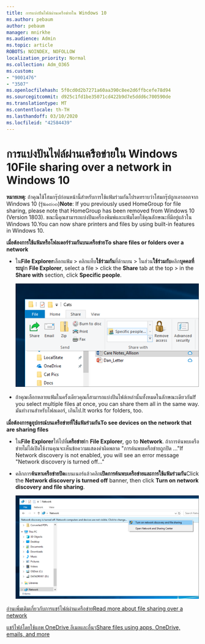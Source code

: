 ```yaml
---
title: การแบ่งปันไฟล์ผ่านเครือข่ายใน Windows 10
ms.author: pebaum
author: pebaum
manager: mnirkhe
ms.audience: Admin
ms.topic: article
ROBOTS: NOINDEX, NOFOLLOW
localization_priority: Normal
ms.collection: Adm_O365
ms.custom:
- "9001476"
- "3507"
ms.openlocfilehash: 5f0cd0d2b7271a60aa390c8ee2d6ffbcefe78d94
ms.sourcegitcommit: d925c1fd1be35071cd422b9d7e5ddd6c700590de
ms.translationtype: MT
ms.contentlocale: th-TH
ms.lasthandoff: 03/10/2020
ms.locfileid: "42584439"
---
```

# <a name="file-sharing-over-a-network-in-windows-10"></a><span data-ttu-id="9cd8f-102">การแบ่งปันไฟล์ผ่านเครือข่ายใน Windows 10</span><span class="sxs-lookup"><span data-stu-id="9cd8f-102">File sharing over a network in Windows 10</span></span>

<span data-ttu-id="9cd8f-103">**หมายเหตุ**: ถ้าคุณใช้โฮมกรุ๊ปก่อนหน้านี้สำหรับการใช้แฟ้มร่วมกันโปรดทราบว่าโฮมกรุ๊ปถูกเอาออกจาก Windows 10 (รุ่น๑๘๐๓)</span><span class="sxs-lookup"><span data-stu-id="9cd8f-103">**Note**: If you previously used HomeGroup for file sharing, please note that HomeGroup has been removed from Windows 10 (Version 1803).</span></span> <span data-ttu-id="9cd8f-104">ขณะนี้คุณสามารถแบ่งปันเครื่องพิมพ์และแฟ้มโดยใช้คุณลักษณะที่มีอยู่แล้วใน Windows 10.</span><span class="sxs-lookup"><span data-stu-id="9cd8f-104">You can now share printers and files by using built-in features in Windows 10.</span></span>

<span data-ttu-id="9cd8f-105">**เมื่อต้องการใช้แฟ้มหรือโฟลเดอร์ร่วมกันบนเครือข่าย**</span><span class="sxs-lookup"><span data-stu-id="9cd8f-105">**To share files or folders over a network**</span></span>

- <span data-ttu-id="9cd8f-106">ใน**File Explorer**เลือกแฟ้ม > คลิกแท็บ**ใช้ร่วมกัน**ที่ด้านบน > ในส่วน**ใช้ร่วมกับ**คลิก**บุคคลที่ระบุ**</span><span class="sxs-lookup"><span data-stu-id="9cd8f-106">In **File Explorer**, select a file > click the **Share** tab at the top > in the **Share with** section, click **Specific people**.</span></span>

    ![แบ่งปันไฟล์กับคนที่ระบุ](media/share-with-specific-people.png)
          
- <span data-ttu-id="9cd8f-108">ถ้าคุณเลือกหลายแฟ้มในครั้งเดียวคุณก็สามารถแบ่งปันไฟล์เหล่านั้นทั้งหมดในลักษณะเดียวกัน</span><span class="sxs-lookup"><span data-stu-id="9cd8f-108">If you select multiple files at once, you can share them all in the same way.</span></span> <span data-ttu-id="9cd8f-109">มันทำงานสำหรับโฟลเดอร์, เกินไป.</span><span class="sxs-lookup"><span data-stu-id="9cd8f-109">It works for folders, too.</span></span>

<span data-ttu-id="9cd8f-110">**เมื่อต้องการดูอุปกรณ์บนเครือข่ายที่ใช้แฟ้มร่วมกัน**</span><span class="sxs-lookup"><span data-stu-id="9cd8f-110">**To see devices on the network that are sharing files**</span></span>

- <span data-ttu-id="9cd8f-111">ใน**File Explorer**ให้ไปที่**เครือข่าย**</span><span class="sxs-lookup"><span data-stu-id="9cd8f-111">In **File Explorer**, go to **Network**.</span></span> <span data-ttu-id="9cd8f-112">ถ้าการค้นพบเครือข่ายไม่ได้เปิดใช้งานคุณจะเห็นข้อความแสดงคำผิดพลาด "การค้นพบเครือข่ายถูกปิด ..."</span><span class="sxs-lookup"><span data-stu-id="9cd8f-112">If Network discovery is not enabled, you will see an error message "Network discovery is turned off..."</span></span>

- <span data-ttu-id="9cd8f-113">คลิกการ**ค้นหาเครือข่ายปิด**แบนเนอร์แล้วคลิก**เปิดการค้นพบเครือข่ายและการใช้แฟ้มร่วมกัน**</span><span class="sxs-lookup"><span data-stu-id="9cd8f-113">Click the **Network discovery is turned off** banner, then click **Turn on network discovery and file sharing**.</span></span>

    ![เปิดการค้นพบเครือข่ายและการใช้แฟ้มร่วมกัน](media/turn-on-network-discovery.png)

[<span data-ttu-id="9cd8f-115">อ่านเพิ่มเติมเกี่ยวกับการแชร์ไฟล์ผ่านเครือข่าย</span><span class="sxs-lookup"><span data-stu-id="9cd8f-115">Read more about file sharing over a network</span></span>](https://support.microsoft.com/help/4092694/windows-10-file-sharing-over-a-network)

[<span data-ttu-id="9cd8f-116">แชร์ไฟล์โดยใช้แอพ OneDrive อีเมลและอื่นๆ</span><span class="sxs-lookup"><span data-stu-id="9cd8f-116">Share files using apps, OneDrive, emails, and more</span></span>](https://support.microsoft.com/help/4027674/windows-10-share-files-in-file-explorer)
